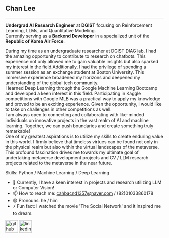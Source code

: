 ## Chan Lee
---
**Undergrad AI Research Engineer** at **DGIST** focusing on Reinforcement Learning, LLMs, and Quantitative Modeling. <br>
Currently serving as a **Backend Developer** in a specialized unit of the **Republic of Korea Air Force**. <br>

During my time as an undergraduate researcher at DGIST DIAG lab, I had the amazing opportunity to contribute to research on chatbots. This experience not only allowed me to gain valuable insights but also sparked my interest in the field.Additionally, I had the privilege of spending a summer session as an exchange student at Boston University. This immersive experience broadened my horizons and deepened my understanding of the global tech community. <br>
I learned Deep Learning through the Google Machine Learning Bootcamp and developed a keen interest in this field. Participating in Kaggle competitions with Google MLB was a practical way to apply my knowledge and proved to be an exciting experience. Given the opportunity, I would like to take on challenges in other competitions as well. <br>
I am always open to connecting and collaborating with like-minded individuals on innovative projects in the vast realm of AI and machine learning. Together, we can push boundaries and create something truly remarkable! <br>
One of my greatest aspirations is to utilize my skills to create enduring value in this world. I firmly believe that timeless virtues can be found not only in the physical realm but also within the virtual landscapes of the metaverse. This profound fascination drives me towards my ultimate goal of undertaking metaverse development projects and CV / LLM research projects related to the metaverse in the near future.

Skills: Python / Machine Learning / Deep Learning

- 🌱 Currently, I have a keen interest in projects and research utilizing LLM or Computer Vision!
- 📫 How to reach me: cahbacnd1357@naver.com / (82)01033860178 
- 😄 Pronouns: he / him 
- ⚡ Fun fact: I watched the movie 'The Social Network' and it inspired me to dream. 


[<img src='https://cdn.jsdelivr.net/npm/simple-icons@3.0.1/icons/github.svg' alt='github' height='40'>](https://github.com/chanleee)  [<img src='https://cdn.jsdelivr.net/npm/simple-icons@3.0.1/icons/linkedin.svg' alt='linkedin' height='40'>](https://www.linkedin.com/in/chanleee/) 




<!--
**chanleee/chanleee** is a ✨ _special_ ✨ repository because its `README.md` (this file) appears on your GitHub profile.

Here are some ideas to get you started:

- 🔭 I’m currently working on ...
- 🌱 I’m currently learning ...
- 👯 I’m looking to collaborate on ...
- 🤔 I’m looking for help with ...
- 💬 Ask me about ...
- 📫 How to reach me: ...
- 😄 Pronouns: ...
- ⚡ Fun fact: ...
-->
